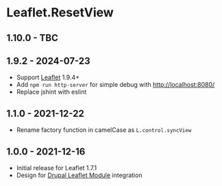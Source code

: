 # Leaflet.ResetView

## 1.10.0 - TBC

## 1.9.2 - 2024-07-23

- Support [Leaflet](https://github.com/Leaflet/Leaflet) 1.9.4+
- Add `npm run http-server` for simple debug with <http://localhost:8080/>
- Replace jshint with eslint

## 1.1.0 - 2021-12-22

- Rename factory function in camelCase as `L.control.syncView`

## 1.0.0 - 2021-12-16

- Initial release for Leaflet 1.7.1
- Design for [Drupal Leaflet Module](https://www.drupal.org/project/leaflet) integration
